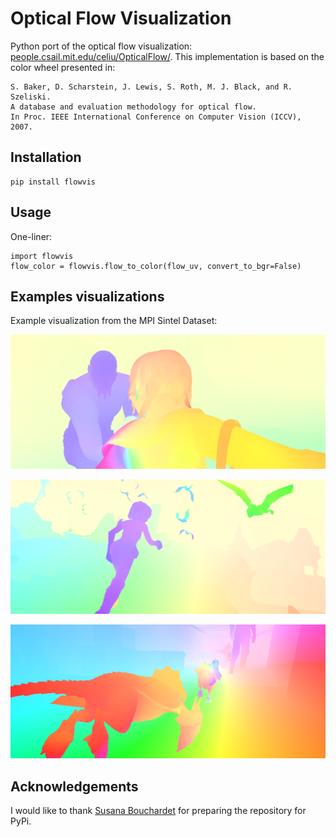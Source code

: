 # Optical Flow Visualization

Python port of the optical flow visualization: [people.csail.mit.edu/celiu/OpticalFlow/](https://people.csail.mit.edu/celiu/OpticalFlow/).
This implementation is based on the color wheel presented in:

```
S. Baker, D. Scharstein, J. Lewis, S. Roth, M. J. Black, and R. Szeliski.
A database and evaluation methodology for optical flow.
In Proc. IEEE International Conference on Computer Vision (ICCV), 2007.
```

## Installation

    pip install flowvis

## Usage

One-liner:

    import flowvis
    flow_color = flowvis.flow_to_color(flow_uv, convert_to_bgr=False)

## Examples visualizations

Example visualization from the MPI Sintel Dataset:

![MPI Sintel 01](./example/data/mpi-sintel-01.png)

![MPI Sintel 02](./example/data/mpi-sintel-03.png)

![MPI Sintel 03](./example/data/mpi-sintel-02.png)


## Acknowledgements

I would like to thank [Susana Bouchardet](https://github.com/sbouchardet) for preparing the repository for PyPi.

